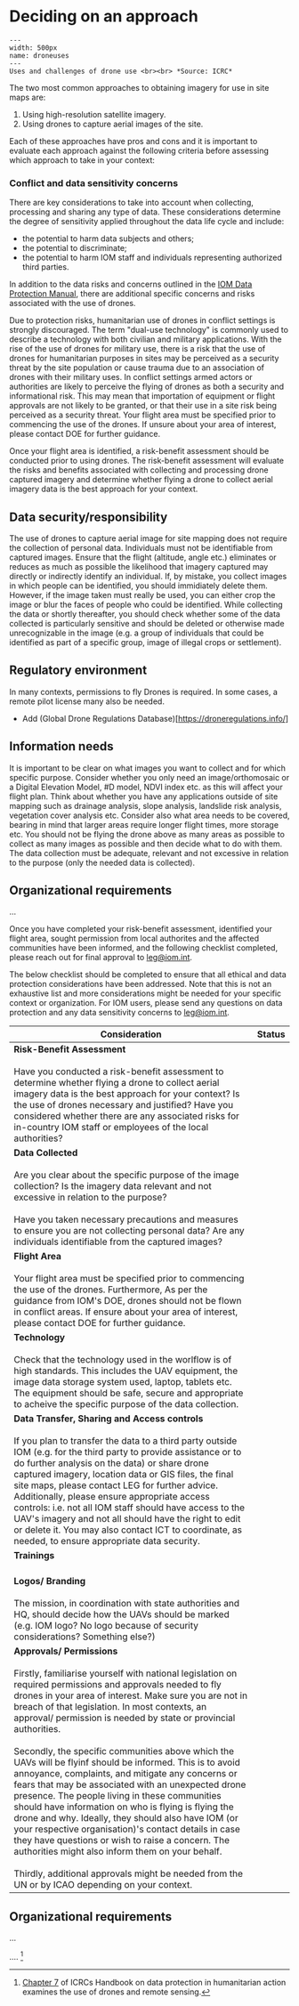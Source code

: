 # Deciding on an approach

```{figure} ./images/droneuseschallenges.png
---
width: 500px
name: droneuses
---
Uses and challenges of drone use <br><br> *Source: ICRC*
```

The two most common approaches to obtaining imagery for use in site maps are:
1. Using high-resolution satellite imagery.
2. Using drones to capture aerial images of the site.

Each of these approaches have pros and cons and it is important to evaluate each approach against the following criteria before assessing which approach to take in your context:

### Conflict and data sensitivity concerns
There are key considerations to take into account when collecting, processing and sharing any type of data. These considerations determine the degree of sensitivity applied throughout the data life cycle and include:
- the potential to harm data subjects and others;
- the potential to discriminate;
- the potential to harm IOM staff and individuals representing authorized third parties. 

In addition to the data risks and concerns outlined in the [IOM Data Protection Manual](https://publications.iom.int/books/iom-data-protection-manual), there are additional specific concerns and risks associated with the use of drones. 

Due to protection risks, humanitarian use of drones in conflict settings is strongly discouraged. The term "dual-use technology" is commonly used to describe a technology with both civilian and military applications. With the rise of the use of drones for military use, there is a risk that the use of drones for humanitarian purposes in sites may be perceived as a security threat by the site population or cause trauma due to an association of drones with their military uses. In conflict settings armed actors or authorities are likely to perceive the flying of drones as both a security and informational risk. This may mean that importation of equipment or flight approvals are not likely to be granted, or that their use in a site risk being perceived as a security threat. Your flight area must be specified prior to commencing the use of the drones. If unsure about your area of interest, please contact DOE for further guidance.

Once your flight area is identified, a risk-benefit assessment should be conducted prior to using drones. The risk-benefit assessment will evaluate the risks and benefits associated with collecting and processing drone captured imagery and determine whether flying a drone to collect aerial imagery data is the best approach for your context.

## Data security/responsibility
The use of drones to capture aerial image for site mapping does not require the collection of personal data. Individuals must not be identifiable from captured images. Ensure that the flight (altitude, angle etc.) eliminates or reduces as much as possible the likelihood that imagery captured may directly or indirectly identify an individual. If, by mistake, you collect images in which people can be identified, you should immidiately delete them. However, if the image taken must really be used, you can either crop the image or blur the faces of people who could be identified. While collecting the data or shortly thereafter, you should check whether some of the data collected is particularly sensitive and should be deleted or otherwise made unrecognizable in the image (e.g. a group of individuals that could be identified as part of a specific group, image of illegal crops or settlement).

## Regulatory environment
In many contexts, permissions to fly Drones is required. In some cases, a remote pilot license many also be needed. 

- Add (Global Drone Regulations Database)[https://droneregulations.info/]

## Information needs

It is important to be clear on what images you want to collect and for which specific purpose. Consider whether you only need an image/orthomosaic or a Digital Elevation Model, #D model, NDVI index etc. as this will affect your flight plan. Think about whether you have any applications outside of site mapping such as drainage analysis, slope analysis, landslide risk analysis, vegetation cover analysis etc. Consider also what area needs to be covered, bearing in mind that larger areas require longer flight times, more storage etc. You should not be flying the drone above as many areas as possible to collect as many images as possible and then decide what to do with them. The data collection must be adequate, relevant and not excessive in relation to the purpose (only the needed data is collected). 

## Organizational requirements
...

Once you have completed your risk-benefit assessment, identified your flight area, sought permission from local authorites and the affected communities have been informed, and the following checklist completed, please reach out for final approval to leg@iom.int.

The below checklist should be completed to ensure that all ethical and data protection considerations have been addressed. Note that this is not an exhaustive list and more considerations might be needed for your specific context or organization. For IOM users, please send any questions on data protection and any data sensitivity concerns to leg@iom.int. 



| Consideration            | Status |
| ------------------------ | ------ |
| **Risk-Benefit Assessment** <br><br> Have you conducted a risk-benefit assessment to determine whether flying a drone to collect aerial imagery data is the best approach for your context? Is the use of drones necessary and justified? Have you considered whether there are any associated risks for in-country IOM staff or employees of the local authorities?|        |
| **Data Collected** <br><br> Are you clear about the specific purpose of the image collection? Is the imagery data relevant and not excessive in relation to the purpose? <br><br> Have you taken necessary precautions and measures to ensure you are not collecting personal data? Are any individuals identifiable from the captured images?|        |
| **Flight Area** <br><br> Your flight area must be specified prior to commencing the use of the drones. Furthermore, As per the guidance from IOM's DOE, drones should not be flown in conflict areas. If ensure about your area of interest, please contact DOE for further guidance.|        |
| **Technology** <br><br> Check that the technology used in the worlflow is of high standards. This includes the UAV equipment, the image data storage system used, laptop, tablets etc. The equipment should be safe, secure and appropriate to acheive the specific purpose of the data collection.| |
| **Data Transfer, Sharing and Access controls** <br><br> If you plan to transfer the data to a third party outside IOM (e.g. for the third party to provide assistance or to do further analysis on the data) or share drone captured imagery, location data or GIS files, the final site maps, please contact LEG for further advice. Additionally, please ensure appropriate access controls: i.e. not all IOM staff should have access to the UAV's imagery and not all should have the right to edit or delete it. You may also contact ICT to coordinate, as needed, to ensure appropriate data security. 
| **Trainings** <br><br> 
| **Logos/ Branding** <br><br> The mission, in coordination with state authorities and HQ, should decide how the UAVs should be marked (e.g. IOM logo? No logo because of security considerations? Something else?)
| **Approvals/ Permissions** <br><br> Firstly, familiarise yourself with national legislation on required permissions and approvals needed to fly drones in your area of interest. Make sure you are not in breach of that legislation. In most contexts, an approval/ permission is needed by state or provincial authorities. <br><br> Secondly, the specific communities above which the UAVs will be flyinf should be informed. This is to avoid annoyance, complaints, and mitigate any concerns or fears that may be associated with an unexpected drone presence. The people living in these communities should have information on who is flying is flying the drone and why. Ideally, they should also have IOM (or your respective organisation)'s contact details in case they have questions or wish to raise a concern. The authorities might also inform them on your behalf. <br><br> Thirdly, additional approvals might be needed from the UN or by ICAO depending on your context.|  |







## Organizational requirements
...


.... [^footnote1]

[^footnote1]: [Chapter 7](https://www.icrc.org/en/data-protection-humanitarian-action-handbook) of ICRCs Handbook on data protection in humanitarian action examines the use of drones and remote sensing. 